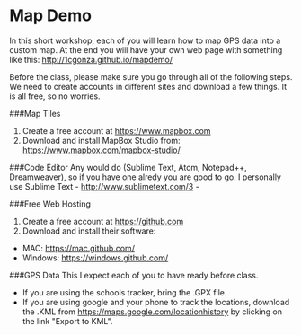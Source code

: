# Map Demo
In this short workshop, each of you will learn how to map GPS data into a custom map. At the end you will have your own web page with something like this: http://1cgonza.github.io/mapdemo/

Before the class, please make sure you go through all of the following steps. We need to create accounts in different sites and download a few things. It is all free, so no worries.

###Map Tiles
1. Create a free account at https://www.mapbox.com
2. Download and install MapBox Studio from: https://www.mapbox.com/mapbox-studio/

###Code Editor
Any would do (Sublime Text, Atom, Notepad++, Dreamweaver), so if you have one alredy you are good to go.
I personally use Sublime Text - http://www.sublimetext.com/3 -

###Free Web Hosting
1. Create a free account at https://github.com
2. Download and install their software:
 - MAC: https://mac.github.com/
 - Windows: https://windows.github.com/

###GPS Data
This I expect each of you to have ready before class. 
- If you are using the schools tracker, bring the .GPX file. 
- If you are using google and your phone to track the locations, download the .KML from https://maps.google.com/locationhistory by clicking on the link "Export to KML".

